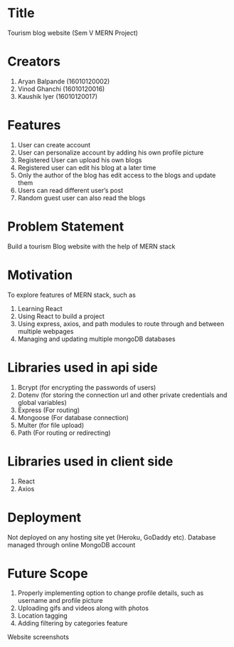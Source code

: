 # Title   
Tourism blog website (Sem V MERN Project)

# Creators

1. Aryan Balpande (16010120002)
2. Vinod Ghanchi (16010120016)
3. Kaushik Iyer (16010120017)

# Features

1. User can create account
2. User can personalize account by adding his own profile picture
3. Registered User can upload his own blogs
4. Registered user can edit his blog at a later time
5. Only the author of the blog has edit access to the blogs and update them
6. Users can read different user’s post
7. Random guest user can also read the blogs


# Problem Statement  
Build a tourism Blog website with the help of MERN stack

# Motivation 
To explore features of MERN stack, such as
1. Learning React
2. Using React to build a project
3. Using express, axios, and path modules to route through and between multiple webpages
4. Managing and updating multiple mongoDB databases


# Libraries used in api side 

1. Bcrypt (for encrypting the passwords of users)
2. Dotenv (for storing the connection url and other private credentials and global variables)
3. Express (For routing)
4. Mongoose (For database connection)
5. Multer (for file upload)
6. Path (For routing or redirecting)

# Libraries used in client side
1. React
2. Axios

# Deployment
Not deployed on any hosting site yet (Heroku, GoDaddy etc). Database managed through online MongoDB account


# Future Scope

1. Properly implementing option to change profile details, such as username and profile picture
2. Uploading gifs and videos along with photos
3. Location tagging
4. Adding filtering by categories feature

Website screenshots
